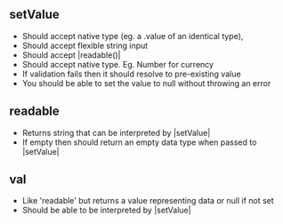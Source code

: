 
setValue
--------
- Should accept native type (eg. a .value of an identical type), 
- Should accept flexible string input
- Should accept |readable()|
- Should accept native type. Eg. Number for currency
- If validation fails then it should resolve to pre-existing value
- You should be able to set the value to null without throwing an error

readable
--------
- Returns string that can be interpreted by |setValue|
- If empty then should return an empty data type when passed to |setValue|

val
---
- Like 'readable' but returns a value representing data or null if not set
- Should be able to be interpreted by |setValue|